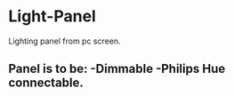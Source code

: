 # Light-Panel
Lighting panel from pc screen.

Panel is to be:
  -Dimmable
  -Philips Hue connectable.
  -
  
  
  
